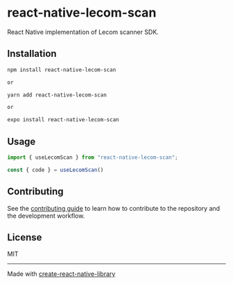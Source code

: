 # react-native-lecom-scan

React Native implementation of Lecom scanner SDK.

## Installation

```sh
npm install react-native-lecom-scan

or

yarn add react-native-lecom-scan

or

expo install react-native-lecom-scan
```

## Usage

```ts
import { useLecomScan } from "react-native-lecom-scan";

const { code } = useLecomScan()
```

## Contributing

See the [contributing guide](CONTRIBUTING.md) to learn how to contribute to the repository and the development workflow.

## License

MIT

---

Made with [create-react-native-library](https://github.com/callstack/react-native-builder-bob)
